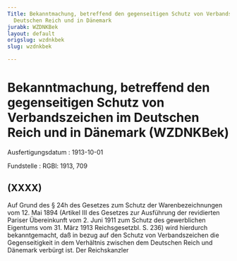 ```yaml
---
Title: Bekanntmachung, betreffend den gegenseitigen Schutz von Verbandszeichen im
  Deutschen Reich und in Dänemark
jurabk: WZDNKBek
layout: default
origslug: wzdnkbek
slug: wzdnkbek

---
```


# Bekanntmachung, betreffend den gegenseitigen Schutz von Verbandszeichen im Deutschen Reich und in Dänemark (WZDNKBek)

Ausfertigungsdatum
:   1913-10-01

Fundstelle
:   RGBl: 1913, 709



## (XXXX)

Auf Grund des § 24h des Gesetzes zum Schutz der Warenbezeichnungen vom
12\. Mai 1894 (Artikel III des Gesetzes zur Ausführung der revidierten
Pariser Übereinkunft vom 2. Juni 1911 zum Schutz des gewerblichen
Eigentums vom 31. März 1913 Reichsgesetzbl. S. 236) wird hierdurch
bekanntgemacht, daß in bezug auf den Schutz von Verbandszeichen die
Gegenseitigkeit in dem Verhältnis zwischen dem Deutschen Reich und
Dänemark verbürgt ist.
Der Reichskanzler


